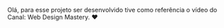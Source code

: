 Olá, para esse projeto ser desenvolvido tive como referência o vídeo do Canal:
Web Design Mastery. 
❤️